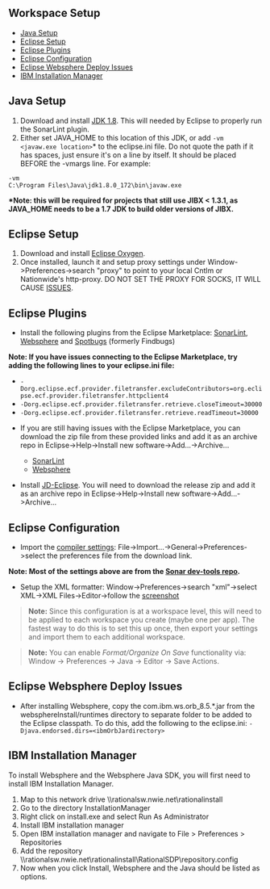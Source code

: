 ## Workspace Setup

* [Java Setup](#JavaSetup)
* [Eclipse Setup](#EclipseSetup)
* [Eclipse Plugins](#EclipsePlugins)
* [Eclipse Configuration](#EclipseConfiguration)
* [Eclipse Websphere Deploy Issues](#EclipseWebsphereDeployIssues)
* [IBM Installation Manager](#IBMInstallationManager)

## <a name="JavaSetup"></a>Java Setup

1.  Download and install [JDK 1.8](http://www.oracle.com/technetwork/java/javase/downloads/jdk8-downloads-2133151.html). This will needed by Eclipse to properly run the SonarLint plugin.
1.  Either set JAVA_HOME to this location of this JDK, or add `-vm <javaw.exe location>`\* to the eclipse.ini file. Do not quote the path if it has spaces, just ensure it's on a line by itself. It should be placed BEFORE the -vmargs line. For example:

```
-vm
C:\Program Files\Java\jdk1.8.0_172\bin\javaw.exe
```

**\*Note: this will be required for projects that still use JIBX < 1.3.1, as JAVA_HOME needs to be a 1.7 JDK to build older versions of JIBX.**

## <a name="EclipseSetup"></a>Eclipse Setup

1.  Download and install [Eclipse Oxygen](https://www.eclipse.org/downloads/download.php?file=/technology/epp/downloads/release/oxygen/3a/eclipse-jee-oxygen-3a-win32-x86_64.zip&mirror_id=492).
2.  Once installed, launch it and setup proxy settings under Window->Preferences->search "proxy" to point to your local Cntlm or Nationwide's http-proxy. DO NOT SET THE PROXY FOR SOCKS, IT WILL CAUSE [ISSUES](https://stackoverflow.com/questions/5857499/how-do-i-have-to-configure-the-proxy-settings-so-eclipse-can-download-new-plugin).

## <a name="EclipsePlugins"></a>Eclipse Plugins

* Install the following plugins from the Eclipse Marketplace: [SonarLint](https://marketplace.eclipse.org/content/sonarlint), [Websphere](https://marketplace.eclipse.org/content/ibm-websphere-application-server-v85x-developer-tools) and [Spotbugs](https://marketplace.eclipse.org/content/spotbugs-eclipse-plugin) (formerly Findbugs)

**Note: If you have issues connecting to the Eclipse Marketplace, try adding the following lines to your eclipse.ini file:**

* `-Dorg.eclipse.ecf.provider.filetransfer.excludeContributors=org.eclipse.ecf.provider.filetransfer.httpclient4`
* `-Dorg.eclipse.ecf.provider.filetransfer.retrieve.closeTimeout=30000`
* `-Dorg.eclipse.ecf.provider.filetransfer.retrieve.readTimeout=30000`

- If you are still having issues with the Eclipse Marketplace, you can download the zip file from these provided links and add it as an archive repo in Eclipse->Help->Install new software->Add...->Archive...
     - [SonarLint](https://github.com/SonarSource/sonarlint-eclipse/releases)
     - [Websphere](https://developer.ibm.com/wasdev/downloads/#asset/tools-IBM_Liberty_Developer_Tools_for_Eclipse_Oxygen)

- Install [JD-Eclipse](http://jd.benow.ca/). You will need to download the release zip and add it as an archive repo in Eclipse->Help->Install new software->Add...->Archive...

## <a name="EclipseConfiguration"></a>Eclipse Configuration

* Import the [compiler settings](https://github.nwie.net/Nationwide/EDS-Apps/blob/master/workspace-setup/eclipsePrefs.epf): File->Import...->General->Preferences->select the preferences file from the download link.

**Note: Most of the settings above are from the [Sonar dev-tools repo](https://github.com/SonarSource/sonar-developer-toolset).**

* Setup the XML formatter: Window->Preferences->search "xml"->select XML->XML Files->Editor->follow the [screenshot](https://github.nwie.net/Nationwide/EDS-Apps/blob/master/workspace-setup/eclipseXmlSettings.png)

> **Note:** Since this configuration is at a workspace level, this will need to be applied to each workspace you create (maybe one per app). The fastest way to do this is to set this up once, then export your settings and import them to each additional workspace.

> **Note:** You can enable _Format/Organize On Save_ functionality via: Window -> Preferences -> Java -> Editor -> Save Actions.

## <a name="EclipseWebsphereDeployIssues"></a>Eclipse Websphere Deploy Issues

* After installing Websphere, copy the com.ibm.ws.orb_8.5.\*.jar from the websphereInstall/runtimes directory to separate folder to be added to the Eclipse classpath. To do this, add the following to the eclipse.ini: `-Djava.endorsed.dirs=<ibmOrbJardirectory>`

## <a name="IBMInstallationManager"></a>IBM Installation Manager

 To install Websphere and the Websphere Java SDK, you will first need to install IBM Installation Manager.
   1. Map to this network drive \\\rationalsw.nwie.net\rationalinstall
   2. Go to the directory InstallationManager
   3. Right click on install.exe and select Run As Administrator
   4. Install IBM installation manager
   5. Open IBM installation manager and navigate to File > Preferences > Repositories
   6. Add the repository \\\rationalsw.nwie.net\rationalinstall\RationalSDP\repository.config
   7. Now when you click Install, Websphere and the Java should be listed as options.

